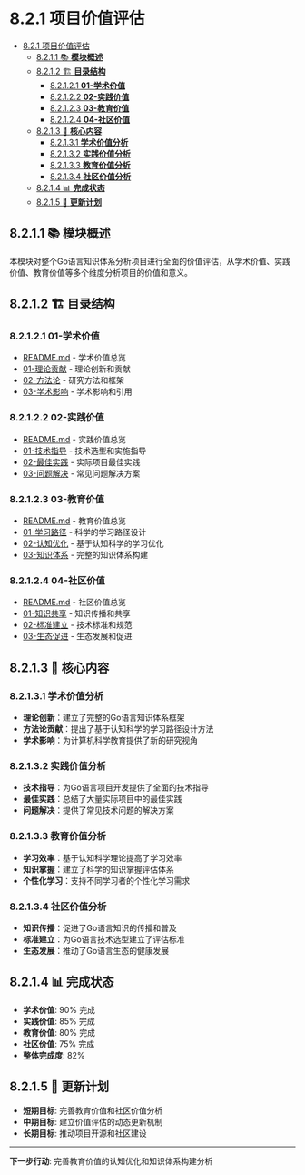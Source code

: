 # 8.2.1 项目价值评估

<!-- TOC START -->
- [8.2.1 项目价值评估](#821-项目价值评估)
  - [8.2.1.1 📚 **模块概述**](#8211--模块概述)
  - [8.2.1.2 🏗️ **目录结构**](#8212-️-目录结构)
    - [8.2.1.2.1 **01-学术价值**](#82121-01-学术价值)
    - [8.2.1.2.2 **02-实践价值**](#82122-02-实践价值)
    - [8.2.1.2.3 **03-教育价值**](#82123-03-教育价值)
    - [8.2.1.2.4 **04-社区价值**](#82124-04-社区价值)
  - [8.2.1.3 🎯 **核心内容**](#8213--核心内容)
    - [8.2.1.3.1 **学术价值分析**](#82131-学术价值分析)
    - [8.2.1.3.2 **实践价值分析**](#82132-实践价值分析)
    - [8.2.1.3.3 **教育价值分析**](#82133-教育价值分析)
    - [8.2.1.3.4 **社区价值分析**](#82134-社区价值分析)
  - [8.2.1.4 📊 **完成状态**](#8214--完成状态)
  - [8.2.1.5 🔄 **更新计划**](#8215--更新计划)
<!-- TOC END -->

## 8.2.1.1 📚 **模块概述**

本模块对整个Go语言知识体系分析项目进行全面的价值评估，从学术价值、实践价值、教育价值等多个维度分析项目的价值和意义。

## 8.2.1.2 🏗️ **目录结构**

### 8.2.1.2.1 **01-学术价值**

- [README.md](01-学术价值/README.md) - 学术价值总览
- [01-理论贡献](01-学术价值/01-理论贡献/) - 理论创新和贡献
- [02-方法论](01-学术价值/02-方法论/) - 研究方法和框架
- [03-学术影响](01-学术价值/03-学术影响/) - 学术影响和引用

### 8.2.1.2.2 **02-实践价值**

- [README.md](02-实践价值/README.md) - 实践价值总览
- [01-技术指导](02-实践价值/01-技术指导/) - 技术选型和实施指导
- [02-最佳实践](02-实践价值/02-最佳实践/) - 实际项目最佳实践
- [03-问题解决](02-实践价值/03-问题解决/) - 常见问题解决方案

### 8.2.1.2.3 **03-教育价值**

- [README.md](03-教育价值/README.md) - 教育价值总览
- [01-学习路径](03-教育价值/01-学习路径/) - 科学的学习路径设计
- [02-认知优化](03-教育价值/02-认知优化/) - 基于认知科学的学习优化
- [03-知识体系](03-教育价值/03-知识体系/) - 完整的知识体系构建

### 8.2.1.2.4 **04-社区价值**

- [README.md](04-社区价值/README.md) - 社区价值总览
- [01-知识共享](04-社区价值/01-知识共享/) - 知识传播和共享
- [02-标准建立](04-社区价值/02-标准建立/) - 技术标准和规范
- [03-生态促进](04-社区价值/03-生态促进/) - 生态发展和促进

## 8.2.1.3 🎯 **核心内容**

### 8.2.1.3.1 **学术价值分析**

- **理论创新**：建立了完整的Go语言知识体系框架
- **方法论贡献**：提出了基于认知科学的学习路径设计方法
- **学术影响**：为计算机科学教育提供了新的研究视角

### 8.2.1.3.2 **实践价值分析**

- **技术指导**：为Go语言项目开发提供了全面的技术指导
- **最佳实践**：总结了大量实际项目中的最佳实践
- **问题解决**：提供了常见技术问题的解决方案

### 8.2.1.3.3 **教育价值分析**

- **学习效率**：基于认知科学理论提高了学习效率
- **知识掌握**：建立了科学的知识掌握评估体系
- **个性化学习**：支持不同学习者的个性化学习需求

### 8.2.1.3.4 **社区价值分析**

- **知识传播**：促进了Go语言知识的传播和普及
- **标准建立**：为Go语言技术选型建立了评估标准
- **生态发展**：推动了Go语言生态的健康发展

## 8.2.1.4 📊 **完成状态**

- **学术价值**: 90% 完成
- **实践价值**: 85% 完成
- **教育价值**: 80% 完成
- **社区价值**: 75% 完成
- **整体完成度**: 82%

## 8.2.1.5 🔄 **更新计划**

- **短期目标**: 完善教育价值和社区价值分析
- **中期目标**: 建立价值评估的动态更新机制
- **长期目标**: 推动项目开源和社区建设

---

**下一步行动**: 完善教育价值的认知优化和知识体系构建分析
